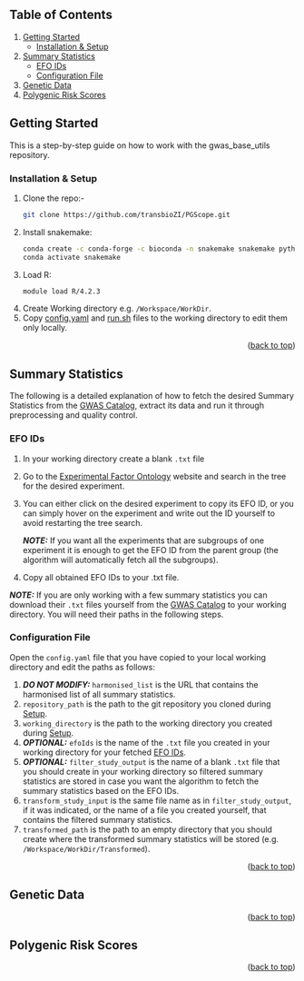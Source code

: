 <!-- TABLE OF CONTENTS -->
## Table of Contents
<ol>
  <li>
    <a href="#getting-started">Getting Started</a>
    <ul>
      <li><a href="#installation--setup">Installation & Setup</a></li>
    </ul>
  </li>
  <li>
    <a href="#summary-statistics">Summary Statistics</a>
    <ul>
      <li><a href="#efo-ids">EFO IDs</a></li>
      <li><a href="#configuration-file">Configuration File</a></li>
    </ul>
  </li>
  <li><a href="#genetic-data">Genetic Data</a></li>
  <li><a href="#polygenic-risk-scores">Polygenic Risk Scores</a></li>
</ol>



<!-- GETTING STARTED -->
## Getting Started

This is a step-by-step guide on how to work with the gwas_base_utils repository.

### Installation & Setup

1. Clone the repo:-
   ```sh
   git clone https://github.com/transbioZI/PGScope.git
   ```
2. Install snakemake:
   ```sh
   conda create -c conda-forge -c bioconda -n snakemake snakemake python=3.12.1
   conda activate snakemake
   ```
3. Load R:
   ```sh
   module load R/4.2.3
   ```
4. Create Working directory e.g. `/Workspace/WorkDir`.
5. Copy [config.yaml](./config.yaml) and [run.sh](./run.sh) files to the working directory to edit them only locally.

<p align="right">(<a href="#table-of-contents">back to top</a>)</p>



<!-- SUMMARY STATISTICS -->
## Summary Statistics

The following is a detailed explanation of how to fetch the desired Summary Statistics from the [GWAS Catalog](https://www.ebi.ac.uk/gwas/), extract its data and run it through preprocessing and quality control.


### EFO IDs
1. In your working directory create a blank `.txt` file
2. Go to the [Experimental Factor Ontology](https://www.ebi.ac.uk/ols4/ontologies/efo?tab=classes) website and search in the tree for the desired experiment.
3. You can either click on the desired experiment to copy its EFO ID, or you can simply hover on the experiment and write out the ID yourself to avoid restarting the tree search.

   **_NOTE:_** If you want all the experiments that are subgroups of one experiment it is enough to get the EFO ID from the parent group (the algorithm will automatically fetch all the subgroups).

4. Copy all obtained EFO IDs to your .txt file.

**_NOTE:_** If you are only working with a few summary statistics you can download their `.txt` files yourself from the [GWAS Catalog](https://www.ebi.ac.uk/gwas/) to your working directory. You will need their paths in the following steps.

### Configuration File
Open the `config.yaml` file that you have copied to your local working directory and edit the paths as follows:
1. **_DO NOT MODIFY:_** `harmonised_list` is the URL that contains the harmonised list of all summary statistics.
2. `repository_path` is the path to the git repository you cloned during <a href="#installation-and-setup">Setup</a>.
3. `working_directory` is the path to the working directory you created during <a href="#installation-and-setup">Setup</a>.
4. **_OPTIONAL:_** `efoIds` is the name of the `.txt` file you created in your working directory for your fetched <a href="#efo-ids">EFO IDs</a>.
5. **_OPTIONAL:_**  `filter_study_output` is the name of a blank `.txt` file that you should create in your working directory so filtered summary statistics are stored in case you want the algorithm to fetch the summary statistics based on the EFO IDs.
6. `transform_study_input` is the same file name as in `filter_study_output`, if it was indicated, or the name of a file you created yourself, that contains the filtered summary statistics.
7. `transformed_path` is the path to an empty directory that you should create where the transformed summary statistics will be stored (e.g. `/Workspace/WorkDir/Transformed`). 

<!-- Eventuell hier .gif hochladen, um zu zeigen, wie man die EFO IDs findet (auf mein Windows User Profile: Workspace/tutorials/EFO_IDs.gif) -->

<p align="right">(<a href="#table-of-contents">back to top</a>)</p>




<!-- Genetic Data -->
## Genetic Data

<p align="right">(<a href="#table-of-contents">back to top</a>)</p>




<!-- Polygenic Risk Scores -->
## Polygenic Risk Scores


<p align="right">(<a href="#table-of-contents">back to top</a>)</p>

